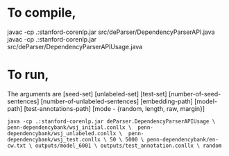 # To compile,
javac -cp .:stanford-corenlp.jar src/deParser/DependencyParserAPI.java
javac -cp .:stanford-corenlp.jar src/deParser/DependencyParserAPIUsage.java

# To run,
The arguments are [seed-set] [unlabeled-set] [test-set] [number-of-seed-sentences] [number-of-unlabeled-sentences] [embedding-path] [model-path] [test-annotations-path] [mode - {random, length, raw, margin}]

`java -cp .:stanford-corenlp.jar deParser.DependencyParserAPIUsage \
penn-dependencybank/wsj_initial.conllx \ 
penn-dependencybank/wsj_unlabeled.conllx \ 
penn-dependencybank/wsj_test.conllx \
50 \
5000 \
penn-dependencybank/en-cw.txt \
outputs/model_6001 \
outputs/test_annotation.conllx \
random`
